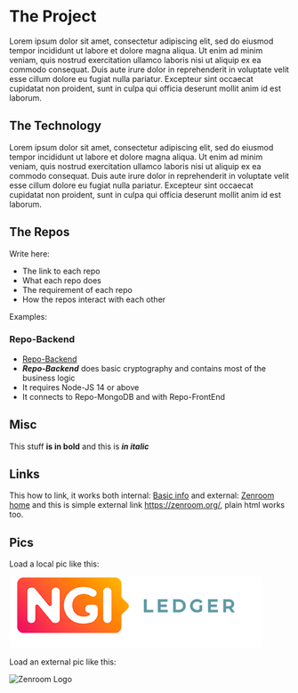 # The Project

Lorem ipsum dolor sit amet, consectetur adipiscing elit, sed do eiusmod tempor incididunt ut labore et dolore magna aliqua. Ut enim ad minim veniam, quis nostrud exercitation ullamco laboris nisi ut aliquip ex ea commodo consequat. Duis aute irure dolor in reprehenderit in voluptate velit esse cillum dolore eu fugiat nulla pariatur. Excepteur sint occaecat cupidatat non proident, sunt in culpa qui officia deserunt mollit anim id est laborum.


## The Technology

Lorem ipsum dolor sit amet, consectetur adipiscing elit, sed do eiusmod tempor incididunt ut labore et dolore magna aliqua. Ut enim ad minim veniam, quis nostrud exercitation ullamco laboris nisi ut aliquip ex ea commodo consequat. Duis aute irure dolor in reprehenderit in voluptate velit esse cillum dolore eu fugiat nulla pariatur. Excepteur sint occaecat cupidatat non proident, sunt in culpa qui officia deserunt mollit anim id est laborum.

## The Repos

Write here:  
 - The link to each repo
 - What each repo does 
 - The requirement of each repo
 - How the repos interact with each other

Examples: 

###  Repo-Backend
 - [Repo-Backend](https://github.com/deCODEproject/zenroom)
 - ***Repo-Backend*** does basic cryptography and contains most of the business logic
 - It requires Node-JS 14 or above
 - It connects to Repo-MongoDB and with Repo-FrontEnd
 

## Misc

This stuff  **is in bold** and this is ***in italic*** 

## Links


This how to link, it works both internal: [Basic info](/general/basic.md "The Basic info") and external: [Zenroom home](https://zenroom.org/) and this is simple external link  <https://zenroom.org/>, plain html works too.


## Pics 

Load a local pic like this: 

![Ledger Logo](../media/general/LedgerLogo.png)

Load an external pic like this: 

![Zenroom Logo](https://zenroom.org/wp-content/uploads/2019/11/zenroom-1024x205.png)

